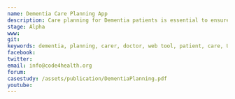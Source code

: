 ```yaml
---
name: Dementia Care Planning App 
description: Care planning for Dementia patients is essential to ensure the needs of patients is met. With the reduction in carers, advanced planning is required as time is precious. Our solution, a UCL student project, is to provide a web tool to provide care information for patients, carers and doctors  - more specifically, personalising a plan according to one's needs whilst monitoring their progress and implementing action plans.  
stage: Alpha
www:  
git: 
keywords: dementia, planning, carer, doctor, web tool, patient, care, UCL
facebook: 
twitter: 
email: info@code4health.org
forum: 
casestudy: /assets/publication/DementiaPlanning.pdf
youtube: 
--- 
```

